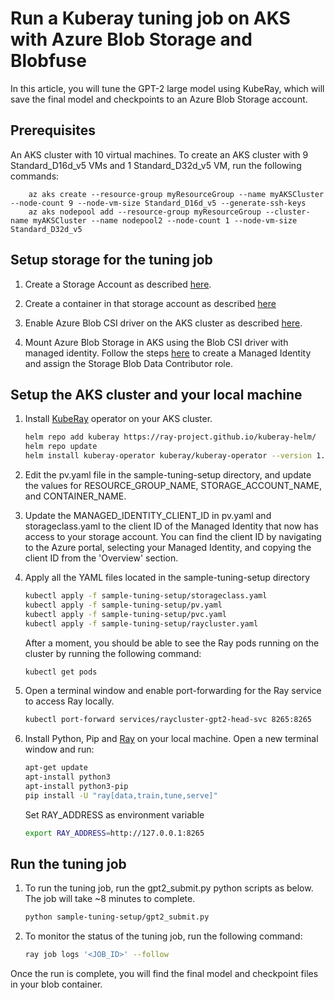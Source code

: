 # Run a Kuberay tuning job on AKS with Azure Blob Storage and Blobfuse

In this article, you will tune the GPT-2 large model using KubeRay, which will save the final model and checkpoints to an Azure Blob Storage account.

## Prerequisites
An AKS cluster with 10 virtual machines. To create an AKS cluster with 9 Standard_D16d_v5 VMs and 1 Standard_D32d_v5 VM, run the following commands:

```azurecli-interactive
    az aks create --resource-group myResourceGroup --name myAKSCluster --node-count 9 --node-vm-size Standard_D16d_v5 --generate-ssh-keys
    az aks nodepool add --resource-group myResourceGroup --cluster-name myAKSCluster --name nodepool2 --node-count 1 --node-vm-size Standard_D32d_v5
```

## Setup storage for the tuning job

1. Create a Storage Account as described [here](https://learn.microsoft.com/en-us/azure/storage/common/storage-account-create?tabs=azure-portal).

2. Create a container in that storage account as described [here](https://learn.microsoft.com/en-us/azure/storage/blobs/blob-containers-portal#create-a-container)

3. Enable Azure Blob CSI driver on the AKS cluster as described [here](https://learn.microsoft.com/en-us/azure/aks/azure-blob-csi?tabs=NFS#enable-csi-driver-on-a-new-or-existing-aks-cluster).

4. Mount Azure Blob Storage in AKS using the Blob CSI driver with managed identity. Follow the steps [here](https://github.com/kubernetes-sigs/blob-csi-driver/tree/master/deploy/example/blobfuse-mi#mount-azure-blob-storage-with-managed-identity) to create a Managed Identity and assign the Storage Blob Data Contributor role. 

## Setup the AKS cluster and your local machine

1. Install [KubeRay](https://docs.ray.io/en/latest/cluster/kubernetes/getting-started/kuberay-operator-installation.html#step-2-install-kuberay-operator) operator on your AKS cluster.

    ```bash
    helm repo add kuberay https://ray-project.github.io/kuberay-helm/
    helm repo update
    helm install kuberay-operator kuberay/kuberay-operator --version 1.3.0
    ```

2. Edit the pv.yaml file in the sample-tuning-setup directory, and update the values for RESOURCE_GROUP_NAME, STORAGE_ACCOUNT_NAME, and CONTAINER_NAME.

3. Update the MANAGED_IDENTITY_CLIENT_ID in pv.yaml and storageclass.yaml to the client ID of the Managed Identity that now has access to your storage account. You can find the client ID by navigating to the Azure portal, selecting your Managed Identity, and copying the client ID from the 'Overview' section.

4. Apply all the YAML files located in the sample-tuning-setup directory

    ```bash
    kubectl apply -f sample-tuning-setup/storageclass.yaml
    kubectl apply -f sample-tuning-setup/pv.yaml
    kubectl apply -f sample-tuning-setup/pvc.yaml
    kubectl apply -f sample-tuning-setup/raycluster.yaml
    ```

    After a moment, you should be able to see the Ray pods running on the cluster by running the following command:

    ```bash
    kubectl get pods
    ```

5. Open a terminal window and enable port-forwarding for the Ray service to access Ray locally.

    ```bash
    kubectl port-forward services/raycluster-gpt2-head-svc 8265:8265
    ```


6. Install Python, Pip and [Ray](https://docs.ray.io/en/latest/ray-overview/installation.html) on your local machine.
   Open a new terminal window and run:
   
    ```bash
    apt-get update
    apt-install python3
    apt-install python3-pip
    pip install -U "ray[data,train,tune,serve]"
    ```
    
    Set RAY_ADDRESS as environment variable

    ```bash
    export RAY_ADDRESS=http://127.0.0.1:8265
    ```

## Run the tuning job

1. To run the tuning job, run the gpt2_submit.py python scripts as below. The job will take ~8 minutes
   to complete.

    ```bash
    python sample-tuning-setup/gpt2_submit.py
    ```
    
1. To monitor the status of the tuning job, run the following command:

    ```bash
    ray job logs '<JOB_ID>' --follow
    ```

Once the run is complete, you will find the final model and checkpoint files in your blob container.



